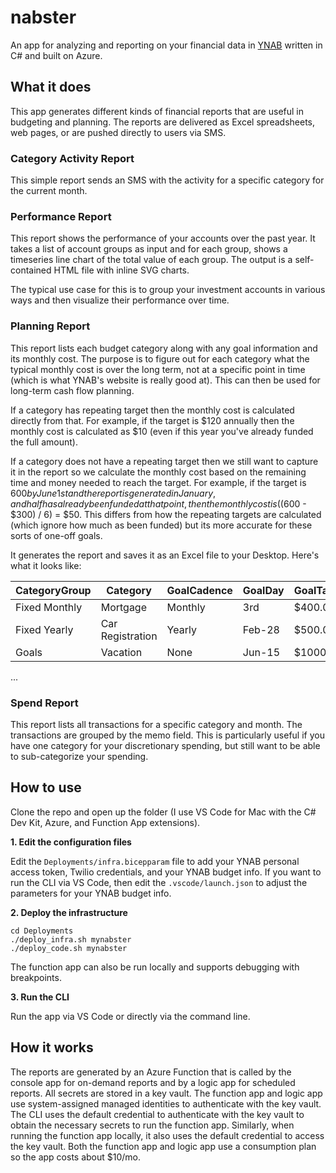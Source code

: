 # nabster
An app for analyzing and reporting on your financial data in [YNAB](https://www.youneedabudget.com) written in C# and built on Azure.

## What it does

This app generates different kinds of financial reports that are useful in budgeting and planning. The reports are delivered as Excel spreadsheets, web pages, or are pushed directly to users via SMS.

### Category Activity Report

This simple report sends an SMS with the activity for a specific category for the current month.

### Performance Report

This report shows the performance of your accounts over the past year. It takes a list of account groups as input and for each group, shows a timeseries line chart of the total value of each group. The output is a self-contained HTML file with inline SVG charts.

The typical use case for this is to group your investment accounts in various ways and then visualize their performance over time.

### Planning Report

This report lists each budget category along with any goal information and its monthly cost. The purpose is to figure out for each category what the typical monthly cost is over the long term, not at a specific point in time (which is what YNAB's website is really good at). This can then be used for long-term cash flow planning.

If a category has repeating target then the monthly cost is calculated directly from that. For example, if the target is $120 annually then the monthly cost is calculated as $10 (even if this year you've already funded the full amount).

If a category does not have a repeating target then we still want to capture it in the report so we calculate the monthly cost based on the remaining time and money needed to reach the target. For example, if the target is $600 by June 1st and the report is generated in January, and half has already been funded at that point, then the monthly cost is (($600 - $300) / 6) = $50. This differs from how the repeating targets are calculated (which ignore how much as been funded) but its more accurate for these sorts of one-off goals.

It generates the report and saves it as an Excel file to your Desktop. Here's what it looks like:

| CategoryGroup | Category | GoalCadence | GoalDay | GoalTarget | MonthlyCost | GoalPctComplete |
|-------------------|----------|-------------|---------|------------|-------------|------------------------|
| Fixed Monthly | Mortgage | Monthly | 3rd | $400.00 | $400.00 | 100% |
| Fixed Yearly | Car Registration | Yearly | Feb-28 | $500.00 | $41.67 | 100% |
| Goals | Vacation | None | Jun-15 | $1000.00 | $150.00 | 30% |
...

### Spend Report

This report lists all transactions for a specific category and month. The transactions are grouped by the memo field. This is particularly useful if you have one category for your discretionary spending, but still want to be able to sub-categorize your spending.

## How to use
Clone the repo and open up the folder (I use VS Code for Mac with the C# Dev Kit, Azure, and Function App extensions).

**1. Edit the configuration files**

Edit the `Deployments/infra.bicepparam` file to add your YNAB personal access token, Twilio credentials, and your YNAB budget info. If you want to run the CLI via VS Code, then edit the `.vscode/launch.json` to adjust the parameters for your YNAB budget info.

**2. Deploy the infrastructure**

```shell
cd Deployments
./deploy_infra.sh mynabster
./deploy_code.sh mynabster
```

The function app can also be run locally and supports debugging with breakpoints.

**3. Run the CLI**

Run the app via VS Code or directly via the command line.

## How it works

The reports are generated by an Azure Function that is called by the console app for on-demand reports and by a logic app for scheduled reports. All secrets are stored in a key vault. The function app and logic app use system-assigned managed identities to authenticate with the key vault. The CLI uses the default credential to authenticate with the key vault to obtain the necessary secrets to run the function app. Similarly, when running the function app locally, it also uses the default credential to access the key vault. Both the function app and logic app use a consumption plan so the app costs about $10/mo.
